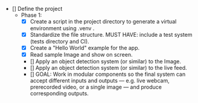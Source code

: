 
- [] Define the project
    - Phase 1:
        - [X] Create a script in the project directory to generate a virtual environment using .venv .
        - [X] Standardize the file structure. MUST HAVE: include a test system (tests directory and CI).
        - [X] Create a "Hello World" example for the app.
        - [X] Read sample Image and show on screen.
        - [] Apply an object detection system (or similar) to the Image.
        - [] Apply an object detection system (or similar) to the live feed.
        - [] GOAL: Work in modular components so the final system can accept different inputs and outputs — e.g. live webcam, prerecorded video, 
            or a single image — and produce corresponding outputs.
        